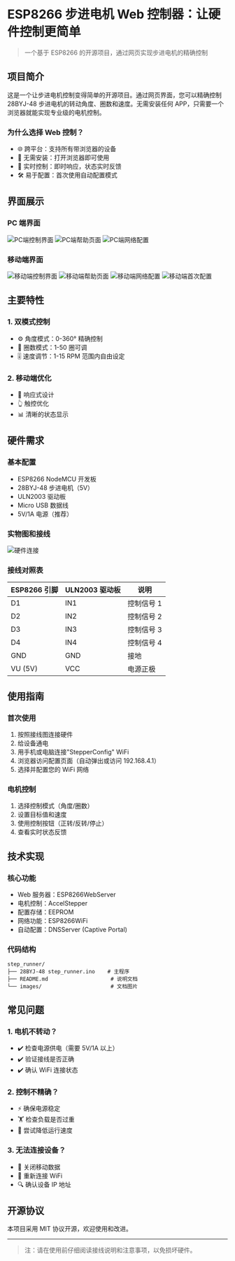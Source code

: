 # ESP8266 步进电机 Web 控制器：让硬件控制更简单

> 一个基于 ESP8266 的开源项目，通过网页实现步进电机的精确控制

## 项目简介

这是一个让步进电机控制变得简单的开源项目。通过网页界面，您可以精确控制 28BYJ-48 步进电机的转动角度、圈数和速度。无需安装任何 APP，只需要一个浏览器就能实现专业级的电机控制。

### 为什么选择 Web 控制？
- 🌐 跨平台：支持所有带浏览器的设备
- 📱 无需安装：打开浏览器即可使用
- 🔄 实时控制：即时响应，状态实时反馈
- 🛠 易于配置：首次使用自动配置模式

## 界面展示

### PC 端界面
![PC端控制界面](images/pc%20端控制面板页面.png)
![PC端帮助页面](images/pc%20端帮助页面.png)
![PC端网络配置](images/pc%20端网络信息页面.png)

### 移动端界面
![移动端控制界面](images/移动端控制面板页面.pic.jpg)
![移动端帮助页面](images/移动端帮助页面.pic.jpg)
![移动端网络配置](images/移动端网络配置信息.pic.jpg)
![移动端首次配置](images/移动端首次连接开发版热点配置网络信息.pic.jpg)

## 主要特性

### 1. 双模式控制
- ⚙️ 角度模式：0-360° 精确控制
- 🔄 圈数模式：1-50 圈可调
- 🎚️ 速度调节：1-15 RPM 范围内自由设定

### 2. 移动端优化
- 📱 响应式设计
- 👆 触控优化
- 📊 清晰的状态显示

## 硬件需求

### 基本配置
- ESP8266 NodeMCU 开发板
- 28BYJ-48 步进电机（5V）
- ULN2003 驱动板
- Micro USB 数据线
- 5V/1A 电源（推荐）

### 实物图和接线
![硬件连接](images/5.jpg)

### 接线对照表
| ESP8266 引脚 | ULN2003 驱动板 | 说明 |
|------------|---------------|------|
| D1         | IN1          | 控制信号 1 |
| D2         | IN2          | 控制信号 2 |
| D3         | IN3          | 控制信号 3 |
| D4         | IN4          | 控制信号 4 |
| GND        | GND          | 接地     |
| VU (5V)    | VCC          | 电源正极  |

## 使用指南

### 首次使用
1. 按照接线图连接硬件
2. 给设备通电
3. 用手机或电脑连接"StepperConfig" WiFi
4. 浏览器访问配置页面（自动弹出或访问 192.168.4.1）
5. 选择并配置您的 WiFi 网络

### 电机控制
1. 选择控制模式（角度/圈数）
2. 设置目标值和速度
3. 使用控制按钮（正转/反转/停止）
4. 查看实时状态反馈

## 技术实现

### 核心功能
- Web 服务器：ESP8266WebServer
- 电机控制：AccelStepper
- 配置存储：EEPROM
- 网络功能：ESP8266WiFi
- 自动配置：DNSServer (Captive Portal)

### 代码结构
```
step_runner/
├── 28BYJ-48 step_runner.ino    # 主程序
├── README.md                    # 说明文档
└── images/                      # 文档图片
```

## 常见问题

### 1. 电机不转动？
- ✔️ 检查电源供电（需要 5V/1A 以上）
- ✔️ 验证接线是否正确
- ✔️ 确认 WiFi 连接状态

### 2. 控制不精确？
- ⚡ 确保电源稳定
- 🏋️ 检查负载是否过重
- 🔄 尝试降低运行速度

### 3. 无法连接设备？
- 📱 关闭移动数据
- 🔄 重新连接 WiFi
- 🔍 确认设备 IP 地址

## 开源协议

本项目采用 MIT 协议开源，欢迎使用和改进。

---

> 注：请在使用前仔细阅读接线说明和注意事项，以免损坏硬件。
